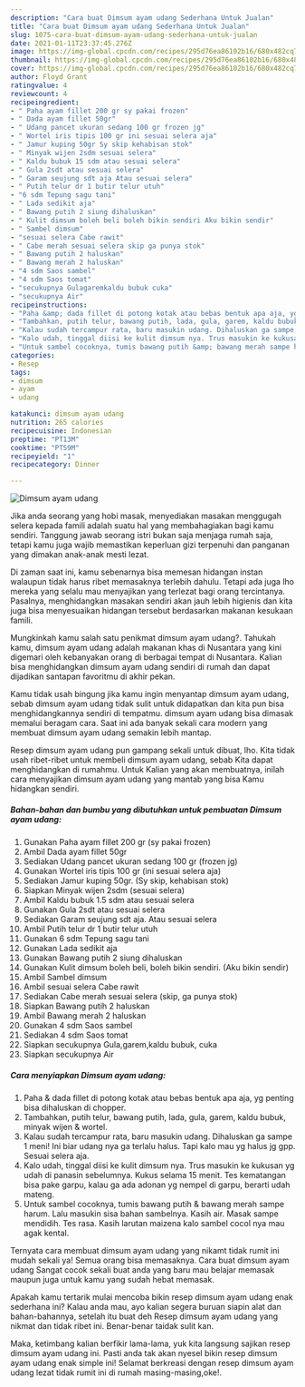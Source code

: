 ```yaml
---
description: "Cara buat Dimsum ayam udang Sederhana Untuk Jualan"
title: "Cara buat Dimsum ayam udang Sederhana Untuk Jualan"
slug: 1075-cara-buat-dimsum-ayam-udang-sederhana-untuk-jualan
date: 2021-01-11T23:37:45.276Z
image: https://img-global.cpcdn.com/recipes/295d76ea86102b16/680x482cq70/dimsum-ayam-udang-foto-resep-utama.jpg
thumbnail: https://img-global.cpcdn.com/recipes/295d76ea86102b16/680x482cq70/dimsum-ayam-udang-foto-resep-utama.jpg
cover: https://img-global.cpcdn.com/recipes/295d76ea86102b16/680x482cq70/dimsum-ayam-udang-foto-resep-utama.jpg
author: Floyd Grant
ratingvalue: 4
reviewcount: 4
recipeingredient:
- " Paha ayam fillet 200 gr sy pakai frozen"
- " Dada ayam fillet 50gr"
- " Udang pancet ukuran sedang 100 gr frozen jg"
- " Wortel iris tipis 100 gr ini sesuai selera aja"
- " Jamur kuping 50gr Sy skip kehabisan stok"
- " Minyak wijen 2sdm sesuai selera"
- " Kaldu bubuk 15 sdm atau sesuai selera"
- " Gula 2sdt atau sesuai selera"
- " Garam seujung sdt aja Atau sesuai selera"
- " Putih telur dr 1 butir telur utuh"
- "6 sdm Tepung sagu tani"
- " Lada sedikit aja"
- " Bawang putih 2 siung dihaluskan"
- " Kulit dimsum boleh beli boleh bikin sendiri Aku bikin sendir"
- " Sambel dimsum"
- "sesuai selera Cabe rawit"
- " Cabe merah sesuai selera skip ga punya stok"
- " Bawang putih 2 haluskan"
- " Bawang merah 2 haluskan"
- "4 sdm Saos sambel"
- "4 sdm Saos tomat"
- "secukupnya Gulagaremkaldu bubuk cuka"
- "secukupnya Air"
recipeinstructions:
- "Paha &amp; dada fillet di potong kotak atau bebas bentuk apa aja, yg penting bisa dihaluskan di chopper."
- "Tambahkan, putih telur, bawang putih, lada, gula, garem, kaldu bubuk, minyak wijen &amp; wortel."
- "Kalau sudah tercampur rata, baru masukin udang. Dihaluskan ga sampe 1 meni! Ini biar udang nya ga terlalu halus. Tapi kalo mau yg halus jg gpp. Sesuai selera aja."
- "Kalo udah, tinggal diisi ke kulit dimsum nya. Trus masukin ke kukusan yg udah di panasin sebelumnya. Kukus selama 15 menit. Tes kematangan bisa pake garpu, kalau ga ada adonan yg nempel di garpu, berarti udah mateng."
- "Untuk sambel cocoknya, tumis bawang putih &amp; bawang merah sampe harum. Lalu masukin sisa bahan sambelnya. Kasih air. Masak sampe mendidih. Tes rasa. Kasih larutan maizena kalo sambel cocol nya mau agak kental."
categories:
- Resep
tags:
- dimsum
- ayam
- udang

katakunci: dimsum ayam udang 
nutrition: 265 calories
recipecuisine: Indonesian
preptime: "PT13M"
cooktime: "PT59M"
recipeyield: "1"
recipecategory: Dinner

---
```



![Dimsum ayam udang](https://img-global.cpcdn.com/recipes/295d76ea86102b16/680x482cq70/dimsum-ayam-udang-foto-resep-utama.jpg)

Jika anda seorang yang hobi masak, menyediakan masakan menggugah selera kepada famili adalah suatu hal yang membahagiakan bagi kamu sendiri. Tanggung jawab seorang istri bukan saja menjaga rumah saja, tetapi kamu juga wajib memastikan keperluan gizi terpenuhi dan panganan yang dimakan anak-anak mesti lezat.

Di zaman  saat ini, kamu sebenarnya bisa memesan hidangan instan walaupun tidak harus ribet memasaknya terlebih dahulu. Tetapi ada juga lho mereka yang selalu mau menyajikan yang terlezat bagi orang tercintanya. Pasalnya, menghidangkan masakan sendiri akan jauh lebih higienis dan kita juga bisa menyesuaikan hidangan tersebut berdasarkan makanan kesukaan famili. 



Mungkinkah kamu salah satu penikmat dimsum ayam udang?. Tahukah kamu, dimsum ayam udang adalah makanan khas di Nusantara yang kini digemari oleh kebanyakan orang di berbagai tempat di Nusantara. Kalian bisa menghidangkan dimsum ayam udang sendiri di rumah dan dapat dijadikan santapan favoritmu di akhir pekan.

Kamu tidak usah bingung jika kamu ingin menyantap dimsum ayam udang, sebab dimsum ayam udang tidak sulit untuk didapatkan dan kita pun bisa menghidangkannya sendiri di tempatmu. dimsum ayam udang bisa dimasak memalui beragam cara. Saat ini ada banyak sekali cara modern yang membuat dimsum ayam udang semakin lebih mantap.

Resep dimsum ayam udang pun gampang sekali untuk dibuat, lho. Kita tidak usah ribet-ribet untuk membeli dimsum ayam udang, sebab Kita dapat menghidangkan di rumahmu. Untuk Kalian yang akan membuatnya, inilah cara menyajikan dimsum ayam udang yang mantab yang bisa Kamu hidangkan sendiri.

<!--inarticleads1-->

##### Bahan-bahan dan bumbu yang dibutuhkan untuk pembuatan Dimsum ayam udang:

1. Gunakan  Paha ayam fillet 200 gr (sy pakai frozen)
1. Ambil  Dada ayam fillet 50gr
1. Sediakan  Udang pancet ukuran sedang 100 gr (frozen jg)
1. Gunakan  Wortel iris tipis 100 gr (ini sesuai selera aja)
1. Sediakan  Jamur kuping 50gr. (Sy skip, kehabisan stok)
1. Siapkan  Minyak wijen 2sdm (sesuai selera)
1. Ambil  Kaldu bubuk 1.5 sdm atau sesuai selera
1. Gunakan  Gula 2sdt atau sesuai selera
1. Sediakan  Garam seujung sdt aja. Atau sesuai selera
1. Ambil  Putih telur dr 1 butir telur utuh
1. Gunakan 6 sdm Tepung sagu tani
1. Gunakan  Lada sedikit aja
1. Gunakan  Bawang putih 2 siung dihaluskan
1. Gunakan  Kulit dimsum boleh beli, boleh bikin sendiri. (Aku bikin sendir)
1. Ambil  Sambel dimsum
1. Ambil sesuai selera Cabe rawit
1. Sediakan  Cabe merah sesuai selera (skip, ga punya stok)
1. Siapkan  Bawang putih 2 haluskan
1. Ambil  Bawang merah 2 haluskan
1. Gunakan 4 sdm Saos sambel
1. Sediakan 4 sdm Saos tomat
1. Siapkan secukupnya Gula,garem,kaldu bubuk, cuka
1. Siapkan secukupnya Air




<!--inarticleads2-->

##### Cara menyiapkan Dimsum ayam udang:

1. Paha &amp; dada fillet di potong kotak atau bebas bentuk apa aja, yg penting bisa dihaluskan di chopper.
1. Tambahkan, putih telur, bawang putih, lada, gula, garem, kaldu bubuk, minyak wijen &amp; wortel.
1. Kalau sudah tercampur rata, baru masukin udang. Dihaluskan ga sampe 1 meni! Ini biar udang nya ga terlalu halus. Tapi kalo mau yg halus jg gpp. Sesuai selera aja.
1. Kalo udah, tinggal diisi ke kulit dimsum nya. Trus masukin ke kukusan yg udah di panasin sebelumnya. Kukus selama 15 menit. Tes kematangan bisa pake garpu, kalau ga ada adonan yg nempel di garpu, berarti udah mateng.
1. Untuk sambel cocoknya, tumis bawang putih &amp; bawang merah sampe harum. Lalu masukin sisa bahan sambelnya. Kasih air. Masak sampe mendidih. Tes rasa. Kasih larutan maizena kalo sambel cocol nya mau agak kental.




Ternyata cara membuat dimsum ayam udang yang nikamt tidak rumit ini mudah sekali ya! Semua orang bisa memasaknya. Cara buat dimsum ayam udang Sangat cocok sekali buat anda yang baru mau belajar memasak maupun juga untuk kamu yang sudah hebat memasak.

Apakah kamu tertarik mulai mencoba bikin resep dimsum ayam udang enak sederhana ini? Kalau anda mau, ayo kalian segera buruan siapin alat dan bahan-bahannya, setelah itu buat deh Resep dimsum ayam udang yang nikmat dan tidak ribet ini. Benar-benar taidak sulit kan. 

Maka, ketimbang kalian berfikir lama-lama, yuk kita langsung sajikan resep dimsum ayam udang ini. Pasti anda tak akan nyesel bikin resep dimsum ayam udang enak simple ini! Selamat berkreasi dengan resep dimsum ayam udang lezat tidak rumit ini di rumah masing-masing,oke!.

